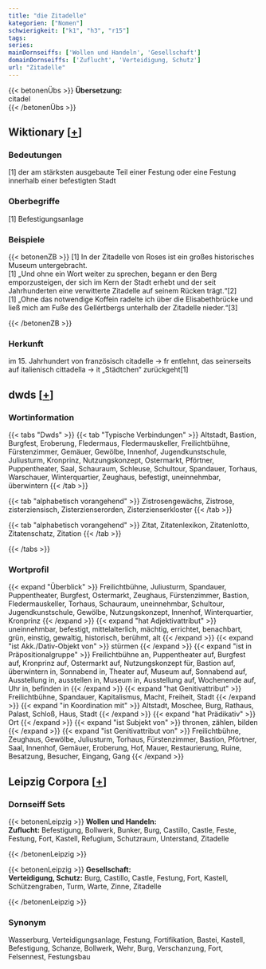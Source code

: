 ```yaml
---
title: "die Zitadelle"
kategorien: ["Nomen"]
schwierigkeit: ["k1", "h3", "r15"]
tags:
series:
mainDornseiffs: ['Wollen und Handeln', 'Gesellschaft']
domainDornseiffs: ['Zuflucht', 'Verteidigung, Schutz']
url: "Zitadelle"
---
```


{{< betonenÜbs >}}
**Übersetzung:**  
citadel  
{{< /betonenÜbs >}}

## Wiktionary [[+](https://de.wiktionary.org/wiki/Zitadelle)]

### Bedeutungen
[1] der am stärksten ausgebaute Teil einer Festung oder eine Festung innerhalb einer befestigten Stadt  

### Oberbegriffe
[1] Befestigungsanlage  

### Beispiele
{{< betonenZB >}}
[1] In der Zitadelle von Roses ist ein großes historisches Museum untergebracht.  
[1] „Und ohne ein Wort weiter zu sprechen, begann er den Berg emporzusteigen, der sich im Kern der Stadt erhebt und der seit Jahrhunderten eine verwitterte Zitadelle auf seinem Rücken trägt.“[2]  
[1] „Ohne das notwendige Koffein radelte ich über die Elisabethbrücke und ließ mich am Fuße des Gellértbergs unterhalb der Zitadelle nieder.“[3]  

{{< /betonenZB >}}
### Herkunft
im 15. Jahrhundert von französisch citadelle → fr entlehnt, das seinerseits auf italienisch cittadella → it „Städtchen“ zurückgeht[1]  



## dwds [[+](https://www.dwds.de/wb/Zitadelle)]

### Wortinformation
{{< tabs "Dwds" >}}
{{< tab "Typische Verbindungen" >}}
Altstadt, Bastion, Burgfest, Eroberung, Fledermaus, Fledermauskeller, Freilichtbühne, Fürstenzimmer, Gemäuer, Gewölbe, Innenhof, Jugendkunstschule, Juliusturm, Kronprinz, Nutzungskonzept, Ostermarkt, Pförtner, Puppentheater, Saal, Schauraum, Schleuse, Schultour, Spandauer, Torhaus, Warschauer, Winterquartier, Zeughaus, befestigt, uneinnehmbar, überwintern
{{< /tab >}}

{{< tab "alphabetisch vorangehend" >}}
Zistrosengewächs, Zistrose, zisterziensisch, Zisterzienserorden, Zisterzienserkloster
{{< /tab >}}

{{< tab "alphabetisch vorangehend" >}}
Zitat, Zitatenlexikon, Zitatenlotto, Zitatenschatz, Zitation
{{< /tab >}}

{{< /tabs >}}

### Wortprofil
{{< expand "Überblick" >}} Freilichtbühne, Juliusturm, Spandauer, Puppentheater, Burgfest, Ostermarkt, Zeughaus, Fürstenzimmer, Bastion, Fledermauskeller, Torhaus, Schauraum, uneinnehmbar, Schultour, Jugendkunstschule, Gewölbe, Nutzungskonzept, Innenhof, Winterquartier, Kronprinz {{< /expand >}}
{{< expand "hat Adjektivattribut" >}} uneinnehmbar, befestigt, mittelalterlich, mächtig, errichtet, benachbart, grün, einstig, gewaltig, historisch, berühmt, alt {{< /expand >}}
{{< expand "ist Akk./Dativ-Objekt von" >}} stürmen {{< /expand >}}
{{< expand "ist in Präpositionalgruppe" >}} Freilichtbühne an, Puppentheater auf, Burgfest auf, Kronprinz auf, Ostermarkt auf, Nutzungskonzept für, Bastion auf, überwintern in, Sonnabend in, Theater auf, Museum auf, Sonnabend auf, Ausstellung in, ausstellen in, Museum in, Ausstellung auf, Wochenende auf, Uhr in, befinden in {{< /expand >}}
{{< expand "hat Genitivattribut" >}} Freilichtbühne, Spandauer, Kapitalismus, Macht, Freiheit, Stadt {{< /expand >}}
{{< expand "in Koordination mit" >}} Altstadt, Moschee, Burg, Rathaus, Palast, Schloß, Haus, Stadt {{< /expand >}}
{{< expand "hat Prädikativ" >}} Ort {{< /expand >}}
{{< expand "ist Subjekt von" >}} thronen, zählen, bilden {{< /expand >}}
{{< expand "ist Genitivattribut von" >}} Freilichtbühne, Zeughaus, Gewölbe, Juliusturm, Torhaus, Fürstenzimmer, Bastion, Pförtner, Saal, Innenhof, Gemäuer, Eroberung, Hof, Mauer, Restaurierung, Ruine, Besatzung, Besucher, Eingang, Gang {{< /expand >}}

## Leipzig Corpora [[+](https://corpora.uni-leipzig.de/en/res?word=Zitadelle&corpusId=deu_newscrawl-public_2018)]

### Dornseiff Sets
{{< betonenLeipzig >}}
**Wollen und Handeln:**  
**Zuflucht:** Befestigung, Bollwerk, Bunker, Burg, Castillo, Castle, Feste, Festung, Fort, Kastell, Refugium, Schutzraum, Unterstand, Zitadelle  

{{< /betonenLeipzig >}}


{{< betonenLeipzig >}}
**Gesellschaft:**  
**Verteidigung, Schutz:** Burg, Castillo, Castle, Festung, Fort, Kastell, Schützengraben, Turm, Warte, Zinne, Zitadelle  

{{< /betonenLeipzig >}}

### Synonym
Wasserburg, Verteidigungsanlage, Festung, Fortifikation, Bastei, Kastell, Befestigung, Schanze, Bollwerk, Wehr, Burg, Verschanzung, Fort, Felsennest, Festungsbau


